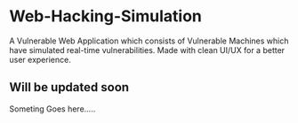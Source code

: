 # Web-Hacking-Simulation
A Vulnerable Web Application which consists of Vulnerable Machines which have simulated real-time vulnerabilities.  Made with clean UI/UX for a better user experience.
## Will be updated soon

Someting Goes here.....